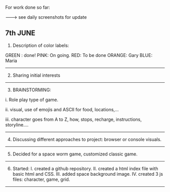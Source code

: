 
For work done so far:

---> see daily screenshots for update

7th JUNE
--------

1. Description of color labels:

GREEN : done!
PINK: On going.
RED: To be done
ORANGE: Gary
BLUE: Maria

-------------------------
 
 2. Sharing initial interests

 -------------------------
 3. BRAINSTORMING:
  
  i. Role play type of game.
  
  ii. visual, use of emojis and ASCII for food, locations,...
  
  iii. character goes from A to Z, how, stops, recharge, instructions, storyline....

---------------------------------

4. Discussing different approaches to project: browser or console visuals.
 ----------------------------------

 5. Decided for a space worm game, customized classic game.

 ------------------------------------------------------

 6. Started:
  I. created a github repository.
  II. created a html index file with basic html and CSS.
  III. added space background image.
  IV. created 3 js files: character, game, grid.

  -------------------------------------------------
